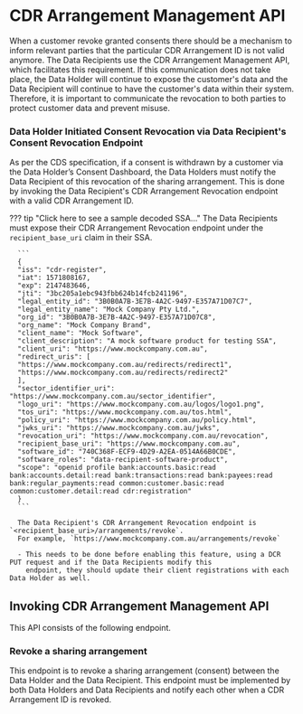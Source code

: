 # CDR Arrangement Management API

When a customer revoke granted consents there should be a mechanism to inform relevant parties that the particular CDR
Arrangement ID is not valid anymore. The Data Recipients use the CDR Arrangement Management API, which facilitates
this requirement. If this communication does not take place, the Data Holder will continue to expose the customer's
data and the Data Recipient will continue to have the customer's data within their system. Therefore, it is important
to communicate the revocation to both parties to protect customer data and prevent misuse.

### Data Holder Initiated Consent Revocation via Data Recipient's Consent Revocation Endpoint

As per the CDS specification, if a consent is withdrawn by a customer via the Data Holder’s Consent Dashboard, the
Data Holders must notify the Data Recipient of this revocation of the sharing arrangement. This is done by invoking
the Data Recipient's CDR Arrangement Revocation endpoint with a valid CDR Arrangement ID. 

??? tip "Click here to see a sample decoded SSA..."
    The Data Recipients must expose their CDR Arrangement Revocation endpoint under the `recipient_base_uri` claim in their SSA.

      ```
      {
      "iss": "cdr-register",
      "iat": 1571808167,
      "exp": 2147483646,
      "jti": "3bc205a1ebc943fbb624b14fcb241196",
      "legal_entity_id": "3B0B0A7B-3E7B-4A2C-9497-E357A71D07C7",
      "legal_entity_name": "Mock Company Pty Ltd.",
      "org_id": "3B0B0A7B-3E7B-4A2C-9497-E357A71D07C8",
      "org_name": "Mock Company Brand",
      "client_name": "Mock Software",
      "client_description": "A mock software product for testing SSA",
      "client_uri": "https://www.mockcompany.com.au",
      "redirect_uris": [
      "https://www.mockcompany.com.au/redirects/redirect1",
      "https://www.mockcompany.com.au/redirects/redirect2"
      ],
      "sector_identifier_uri": "https://www.mockcompany.com.au/sector_identifier",
      "logo_uri": "https://www.mockcompany.com.au/logos/logo1.png",
      "tos_uri": "https://www.mockcompany.com.au/tos.html",
      "policy_uri": "https://www.mockcompany.com.au/policy.html",
      "jwks_uri": "https://www.mockcompany.com.au/jwks",
      "revocation_uri": "https://www.mockcompany.com.au/revocation",
      "recipient_base_uri": "https://www.mockcompany.com.au",
      "software_id": "740C368F-ECF9-4D29-A2EA-0514A66B0CDE",
      "software_roles": "data-recipient-software-product",
      "scope": "openid profile bank:accounts.basic:read bank:accounts.detail:read bank:transactions:read bank:payees:read bank:regular_payments:read common:customer.basic:read common:customer.detail:read cdr:registration"
      }
      ```

      The Data Recipient's CDR Arrangement Revocation endpoint is `<recipient_base_uri>/arrangements/revoke`. 
      For example, `https://www.mockcompany.com.au/arrangements/revoke`

      - This needs to be done before enabling this feature, using a DCR PUT request and if the Data Recipients modify this 
        endpoint, they should update their client registrations with each Data Holder as well.

## Invoking CDR Arrangement Management API  

This API consists of the following endpoint.

### Revoke a sharing arrangement

This endpoint is to revoke a sharing arrangement (consent) between the Data Holder and the Data Recipient. This endpoint
must be implemented by both Data Holders and Data Recipients and notify each other when a CDR Arrangement ID is revoked.